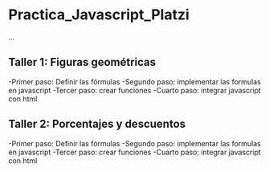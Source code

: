 # Practica_Javascript_Platzi

...

## Taller 1: Figuras geométricas
 -Primer paso: Definir las fórmulas
 -Segundo paso: implementar las formulas en javascript
 -Tercer paso: crear funciones
 -Cuarto paso: integrar javascript con html

 ## Taller 2: Porcentajes y descuentos
  -Primer paso: Definir las fórmulas
 -Segundo paso: implementar las formulas en javascript
 -Tercer paso: crear funciones
 -Cuarto paso: integrar javascript con html